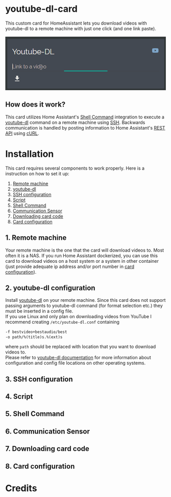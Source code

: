 # youtube-dl-card
This custom card for HomeAssistant lets you download videos with youtube-dl to a remote machine with just one click (and one link paste).\
\
![](./preview.gif)
## How does it work?
This card utilizes Home Assistant's [Shell Command](https:/www.home-assistant.io/integrations/shell_command/) integration to execute a [youtube-dl](https://ytdl-org.github.io/youtube-dl/index.html) command on a remote machine using [SSH](https:/www.ssh.com/ssh/). Backwards communication is handled by posting information to Home Assistant's [REST API](https:/developers.home-assistant.io/docs/api/rest/) using [cURL](https:/curl.haxx.se/).

# Installation

This card requires several components to work properly. Here is a instruction on how to set it up:

1. [Remote machine](#remote-machine)  
2. [youtube-dl](#youtube-dl-configuration)  
3. [SSH configuration](#ssh)
4. [Script](#script)  
5. [Shell Command](#shell-command)  
6. [Communication Sensor](#communication-sensor)  
7. [Downloading card code](#downloading-card-code)  
8. [Card configuration](#card-configuration)

## 1. Remote machine
Your remote machine is the one that the card will download videos to. Most often it is a NAS. If you run Home Assistant dockerized, you can use this card to download videos on a host system or a system in other container (just provide adequate ip address and/or port number in [card configuration](#card-configuration)).
## 2. youtube-dl configuration
Install [youtube-dl](https://ytdl-org.github.io/youtube-dl/index.html) on your remote machine. Since this card does not support passing arguments to youtube-dl command (for format selection etc.) they must be inserted in a config file.  
If you use Linux and only plan on downloading videos from YouTube I recommend creating `/etc/youtube-dl.conf` containing
```
-f bestvideo+bestaudio/best
-o path/%(title)s.%(ext)s
```
where `path` should be replaced with location that you want to download videos to.  
Please refer to [youtube-dl documentation](https://github.com/ytdl-org/youtube-dl/blob/master/README.md#configuration) for more information about configuration and config file locations on other operating systems.   

## 3. SSH configuration
## 4. Script
## 5. Shell Command
## 6. Communication Sensor
## 7. Downloading card code
## 8. Card configuration

# Credits